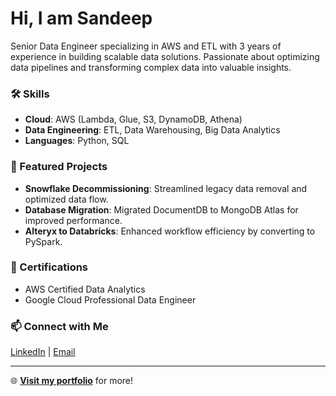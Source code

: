 # Hi, I am Sandeep

Senior Data Engineer specializing in AWS and ETL with 3 years of experience in building scalable data solutions. Passionate about optimizing data pipelines and transforming complex data into valuable insights.

### 🛠️ Skills
- **Cloud**: AWS (Lambda, Glue, S3, DynamoDB, Athena)
- **Data Engineering**: ETL, Data Warehousing, Big Data Analytics
- **Languages**: Python, SQL

### 📂 Featured Projects
- **Snowflake Decommissioning**: Streamlined legacy data removal and optimized data flow.
- **Database Migration**: Migrated DocumentDB to MongoDB Atlas for improved performance.
- **Alteryx to Databricks**: Enhanced workflow efficiency by converting to PySpark.

### 📜 Certifications
- AWS Certified Data Analytics
- Google Cloud Professional Data Engineer

### 📫 Connect with Me
[LinkedIn](https://www.linkedin.com/in/sandeepchoodamani) | [Email](mailto:Sandeep.choodamani@brillio.com)

---

🌐 **[Visit my portfolio](#)** for more!
